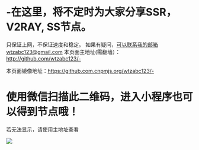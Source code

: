 # -在这里，将不定时为大家分享SSR，V2RAY, SS节点。
只保证上网，不保证速度和稳定。
如果有疑问，可以联系我的邮箱wtzabc123@gmail.com
本页面主地址(需翻墙）：http://github.com/wtzabc123/-

本页面镜像地址：https://github.com.cnpmjs.org/wtzabc123/-

# 使用微信扫描此二维码，进入小程序也可以得到节点哦！
若无法显示，请使用主地址查看

![](https://github.com/wtzabc123/-/blob/master/screenshots/5.PNG)

